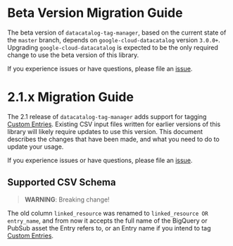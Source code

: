# Beta Version Migration Guide

The beta version of `datacatalog-tag-manager`, based on the current state of the `master` branch,
depends on `google-cloud-datacatalog` version `3.0.0+`. Upgrading `google-cloud-datacatalog` is
expected to be the only required change to use the beta version of this library.

If you experience issues or have questions, please file an [issue][2].

# 2.1.x Migration Guide

The 2.1 release of `datacatalog-tag-manager` adds support for tagging [Custom Entries][1]. Existing
CSV input files written for earlier versions of this library will likely require updates to use
this version. This document describes the changes that have been made, and what you need to do to
update your usage.

If you experience issues or have questions, please file an [issue][2].

## Supported CSV Schema

> **WARNING**: Breaking change!

The old column `linked_resource` was renamed to `linked_resource OR entry_name`, and from now it
accepts the full name of the BigQuery or PubSub asset the Entry refers to, or an Entry name if you
intend to tag [Custom Entries][1].

[1]: https://cloud.google.com/data-catalog/docs/how-to/custom-entries
[2]: https://github.com/ricardolsmendes/datacatalog-tag-manager/issues
